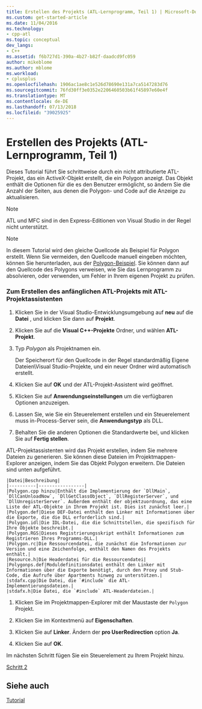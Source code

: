 ```yaml
---
title: Erstellen des Projekts (ATL-Lernprogramm, Teil 1) | Microsoft-Dokumentation
ms.custom: get-started-article
ms.date: 11/04/2016
ms.technology:
- cpp-atl
ms.topic: conceptual
dev_langs:
- C++
ms.assetid: f6b727d1-390a-4b27-b82f-daadcd9fc059
author: mikeblome
ms.author: mblome
ms.workload:
- cplusplus
ms.openlocfilehash: 1906ac1ae8c1e526d78690e131a7ca5147283d76
ms.sourcegitcommit: 76fd30ff3e0352e2206460503b61f45897e60e4f
ms.translationtype: MT
ms.contentlocale: de-DE
ms.lasthandoff: 07/13/2018
ms.locfileid: "39025925"
---
```

# <a name="creating-the-project-atl-tutorial-part-1"></a>Erstellen des Projekts (ATL-Lernprogramm, Teil 1)
Dieses Tutorial führt Sie schrittweise durch ein nicht attributierte ATL-Projekt, das ein ActiveX-Objekt erstellt, die ein Polygon anzeigt. Das Objekt enthält die Optionen für die es den Benutzer ermöglicht, so ändern Sie die Anzahl der Seiten, aus denen die Polygon- und Code auf die Anzeige zu aktualisieren.  
  
> [!NOTE]
>  ATL und MFC sind in den Express-Editionen von Visual Studio in der Regel nicht unterstützt.  
  
> [!NOTE]
>  In diesem Tutorial wird den gleiche Quellcode als Beispiel für Polygon erstellt. Wenn Sie vermeiden, den Quellcode manuell eingeben möchten, können Sie herunterladen, aus der [Polygon-Beispiel](../visual-cpp-samples.md). Sie können dann auf den Quellcode des Polygons verweisen, wie Sie das Lernprogramm zu absolvieren, oder verwenden, um Fehler in Ihrem eigenen Projekt zu prüfen.  
  
### <a name="to-create-the-initial-atl-project-using-the-atl-project-wizard"></a>Zum Erstellen des anfänglichen ATL-Projekts mit ATL-Projektassistenten  
  
1.  Klicken Sie in der Visual Studio-Entwicklungsumgebung auf **neu** auf die **Datei** , und klicken Sie dann auf **Projekt**.  
  
2.  Klicken Sie auf die **Visual C++-Projekte** Ordner, und wählen **ATL-Projekt**.  
  
3.  Typ *Polygon* als Projektnamen ein.  
  
     Der Speicherort für den Quellcode in der Regel standardmäßig Eigene Dateien\Visual Studio-Projekte, und ein neuer Ordner wird automatisch erstellt.  
  
4.  Klicken Sie auf **OK** und der ATL-Projekt-Assistent wird geöffnet.  
  
5.  Klicken Sie auf **Anwendungseinstellungen** um die verfügbaren Optionen anzuzeigen.  
  
6.  Lassen Sie, wie Sie ein Steuerelement erstellen und ein Steuerelement muss in-Process-Server sein, die **Anwendungstyp** als DLL.  
  
7.  Behalten Sie die anderen Optionen die Standardwerte bei, und klicken Sie auf **Fertig stellen**.  
  
 ATL-Projektassistenten wird das Projekt erstellen, indem Sie mehrere Dateien zu generieren. Sie können diese Dateien im Projektmappen-Explorer anzeigen, indem Sie das Objekt Polygon erweitern. Die Dateien sind unten aufgeführt.  
  
    |Datei|Beschreibung|  
    |----------|-----------------|  
    |Polygon.cpp hinzu|Enthält die Implementierung der `DllMain`, `DllCanUnloadNow`, `DllGetClassObject`, `DllRegisterServer`, und `DllUnregisterServer`. Außerdem enthält der objektzuordnung, das eine Liste der ATL-Objekte in Ihrem Projekt ist. Dies ist zunächst leer.|  
    |Polygon.def|Diese DEF-Datei enthält den Linker mit Informationen über die Exporte, die die DLL erforderlich sind.|  
    |Polygon.idl|Die IDL-Datei, die die Schnittstellen, die spezifisch für Ihre Objekte beschreibt.|  
    |Polygon.RGS|Dieses Registrierungsskript enthält Informationen zum Registrieren Ihres Programms-DLL.|  
    |Polygon.rc|Die Ressourcendatei, die zunächst die Informationen zur Version und eine Zeichenfolge, enthält den Namen des Projekts enthält.|  
    |Resource.h|Die Headerdatei für die Ressourcendatei|  
    |Polygonps.def|Moduldefinitionsdatei enthält den Linker mit Informationen über die Exporte benötigt, durch den Proxy und Stub-Code, die Aufrufe über Apartments hinweg zu unterstützen.|  
    |stdafx.cpp|Die Datei, die `#include` die ATL-Implementierungsdateien.|  
    |stdafx.h|Die Datei, die `#include` ATL-Headerdateien.|  
  
1.  Klicken Sie im Projektmappen-Explorer mit der Maustaste der `Polygon` Projekt.  
  
2.  Klicken Sie im Kontextmenü auf **Eigenschaften**.  
  
3.  Klicken Sie auf **Linker**. Ändern der **pro UserRedirection** option **Ja**.  
  
4.  Klicken Sie auf **OK**.  
  
 Im nächsten Schritt fügen Sie ein Steuerelement zu Ihrem Projekt hinzu.  
  
 [Schritt 2](../atl/adding-a-control-atl-tutorial-part-2.md)  
  
## <a name="see-also"></a>Siehe auch  
 [Tutorial](../atl/active-template-library-atl-tutorial.md)

